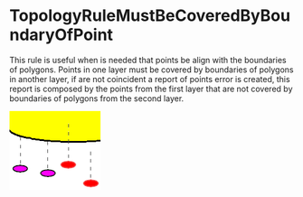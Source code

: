 # TopologyRuleMustBeCoveredByBoundaryOfPoint
This rule is useful when is needed that points be align with the boundaries of polygons.
Points in one layer must be covered by boundaries of polygons in another layer, if are not coincident a report of points error is created, this report is composed by the points from the first layer that are not covered by boundaries of polygons from the second layer.


![Rule image](https://github.com/Maureque/TopologyRuleMustBeCoveredByBoundaryOfPoint/blob/master/MustBeCoveredByBoundaryOf_d/mustBeCoveredByBoundaryOf.png "Rule image")
